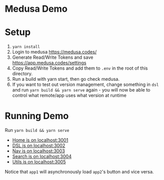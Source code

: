 # Medusa Demo

# Setup

1. `yarn install`
2. Login to medusa https://medusa.codes/
3. Generate Read/Write Tokens and save https://app.medusa.codes/settings
4. Copy Read/Write Tokens and add them to `.env` in the root of this directory.
5. Run a build with yarn start, then go check medusa.
6. If you want to test out version management, change something in `dsl` and run `yarn build && yarn serve` again - you will now be able to control what remote/app uses what version at runtime

# Running Demo

Run `yarn build && yarn serve`

- [Home is on localhost:3001](http://localhost:3001/)
- [DSL is on localhost:3002](http://localhost:3002/)
- [Nav is on localhost:3003](http://localhost:3003/)
- [Search is on localhost:3004](http://localhost:3004/)
- [Utils is on localhost:3005](http://localhost:3005/)

Notice that `app1` will asynchronously load `app2`'s button and vice versa.
